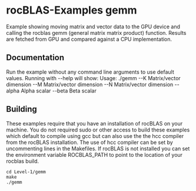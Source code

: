 # rocBLAS-Examples gemm
Example showing moving matrix and vector data to the GPU device and calling the rocblas gemm (general matrix matrix product) function. Results are fetched from GPU and compared against a CPU implementation.

## Documentation
Run the example without any command line arguments to use default values.
Running with --help will show:
Usage: ./gemm
  --K <value>              Matrix/vector dimension
  --M <value>              Matrix/vector dimension
  --N <value>              Matrix/vector dimension
  --alpha <value>          Alpha scalar
  --beta <value>           Beta scalar

## Building
These examples require that you have an installation of rocBLAS on your machine.  You do not required sudo or other access to build these examples which default to compile using gcc but can also use the the hcc compiler from the rocBLAS installation.   The use of hcc compiler can be set by uncommenting lines in the Makefiles.  If rocBLAS is not installed you can set the environment variable ROCBLAS_PATH to point to the location of your rocblas build. 

    cd Level-1/gemm 
    make
    ./gemm
 